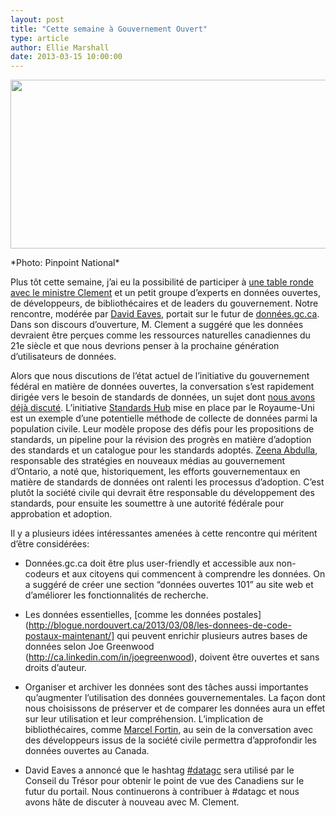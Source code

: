 ```yaml
---
layout: post
title: "Cette semaine à Gouvernement Ouvert"
type: article
author: Ellie Marshall
date: 2013-03-15 10:00:00
---
```

<p style="text-align: left;"><img src="/img/blog/2013-03-14-roundtable.jpg" width="587" height="270" alt="" title="Open data roundtable discussion in Toronto on March 11, 2013"></p>*Photo: Pinpoint National*

Plus tôt cette semaine, j’ai eu la possibilité de participer à [une table ronde avec le ministre Clement](http://www.tbs-sct.gc.ca/media/nr-cp/2013/0311-eng.asp) et un petit groupe d’experts en données ouvertes, de développeurs, de bibliothécaires et de leaders du gouvernement. Notre rencontre, modérée par [David Eaves](http://www.eaves.ca), portait sur le futur de [données.gc.ca](http://donnees.gc.ca). Dans son discours d’ouverture, M. Clement a suggéré que les données devraient être perçues comme les ressources naturelles canadiennes du 21e siècle et que nous devrions penser à la prochaine génération d’utilisateurs de données.

Alors que nous discutions de l’état actuel de l’initiative du gouvernement fédéral en matière de données ouvertes, la conversation s’est rapidement dirigée vers le besoin de standards de données, un sujet dont [nous avons déjà discuté](http://blog.opennorth.ca/2013/02/21/update-on-opengovernment/). L’initiative [Standards Hub](http://standards.data.gov.uk/) mise en place par le Royaume-Uni est un exemple d’une potentielle méthode de collecte de données parmi la population civile. Leur modèle propose des défis pour les propositions de standards, un pipeline pour la révision des progrès en matière d’adoption des standards et un catalogue pour les standards adoptés. [Zeena Abdulla](http://www.linkedin.com/pub/zeena-abdulla/2/538/224), responsable des stratégies en nouveaux médias au gouvernement d’Ontario, a noté que, historiquement, les efforts gouvernementaux en matière de standards de données ont ralenti les processus d’adoption. C’est plutôt la société civile qui devrait être responsable du développement des standards, pour ensuite les soumettre à une autorité fédérale pour approbation et adoption.

Il y a plusieurs idées intéressantes amenées à cette rencontre qui méritent d’être considérées:

- Données.gc.ca doit être plus user-friendly et accessible aux non-codeurs et aux citoyens qui commencent à comprendre les données. On a suggéré de créer une section “données ouvertes 101” au site web et d’améliorer les fonctionnalités de recherche.

- Les données essentielles, [comme les données postales](http://blogue.nordouvert.ca/2013/03/08/les-donnees-de-code-postaux-maintenant/] qui peuvent enrichir plusieurs autres bases de données selon Joe Greenwood (http://ca.linkedin.com/in/joegreenwood), doivent être ouvertes et sans droits d’auteur. 

- Organiser et archiver les données sont des tâches aussi importantes qu’augmenter l’utilisation des données gouvernementales. La façon dont nous choisissons de préserver et de comparer les données aura un effet sur leur utilisation et leur compréhension. L’implication de bibliothécaires, comme [Marcel Fortin](http://www.linkedin.com/pub/marcel-fortin/26/611/65b), au sein de la conversation avec des développeurs issus de la société civile permettra d’approfondir les données ouvertes au Canada. 

- David Eaves a annoncé que le hashtag [#datagc](https://twitter.com/search?q=%23datagc&src=typd) sera utilisé par le Conseil du Trésor pour obtenir le point de vue des Canadiens sur le futur du portail. Nous continuerons à contribuer à #datagc et nous avons hâte de discuter à nouveau avec M. Clement.
